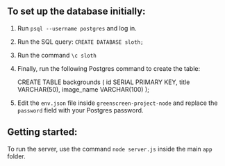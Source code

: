 ## To set up the database initially:

1. Run `psql --username postgres` and log in.

2. Run the SQL query: `CREATE DATABASE sloth;`

3. Run the command `\c sloth`

4. Finally, run the following Postgres command to create the table:


    CREATE TABLE backgrounds (
        id SERIAL PRIMARY KEY,
        title VARCHAR(50),
        image_name VARCHAR(100)
    );

5. Edit the `env.json` file inside `greenscreen-project-node` and
replace the `password` field with your Postgres password.


## Getting started:

To run the server, use the command `node server.js` inside the main
`app` folder.


